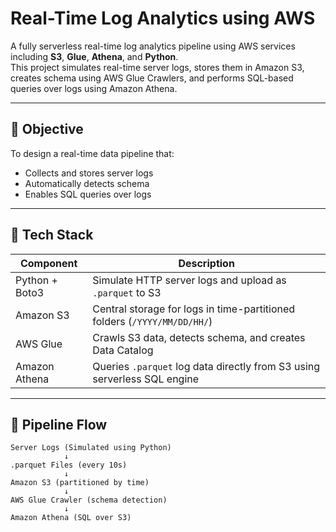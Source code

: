 # Real-Time Log Analytics using AWS

A fully serverless real-time log analytics pipeline using AWS services including **S3**, **Glue**, **Athena**, and **Python**.  
This project simulates real-time server logs, stores them in Amazon S3, creates schema using AWS Glue Crawlers, and performs SQL-based queries over logs using Amazon Athena.

---



## 🎯 Objective

To design a real-time data pipeline that:
- Collects and stores server logs
- Automatically detects schema
- Enables SQL queries over logs 

---

## 🔧 Tech Stack

| Component       | Description                                                                 |
|----------------|-----------------------------------------------------------------------------|
| Python + Boto3  | Simulate HTTP server logs and upload as `.parquet` to S3                   |
| Amazon S3       | Central storage for logs in time-partitioned folders (`/YYYY/MM/DD/HH/`)   |
| AWS Glue        | Crawls S3 data, detects schema, and creates Data Catalog                   |
| Amazon Athena   | Queries `.parquet` log data directly from S3 using serverless SQL engine   |

---

## 🔁 Pipeline Flow

```text
Server Logs (Simulated using Python)
            ↓
.parquet Files (every 10s)
            ↓
Amazon S3 (partitioned by time)
            ↓
AWS Glue Crawler (schema detection)
            ↓
Amazon Athena (SQL over S3)
